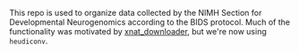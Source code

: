This repo is used to organize data collected by the NIMH Section for Developmental Neurogenomics according to the BIDS protocol. Much of the functionality was motivated by [xnat_downloader](https://github.com/NeuroimagingUIowa/xnat_downloader), but we're now using `heudiconv`.
